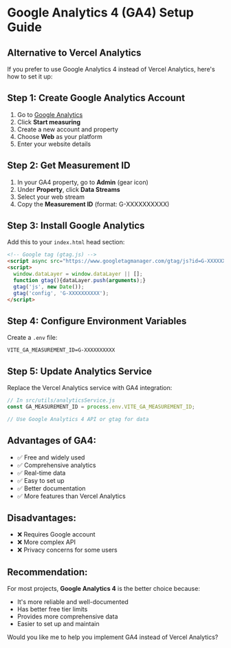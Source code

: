 # Google Analytics 4 (GA4) Setup Guide

## Alternative to Vercel Analytics

If you prefer to use Google Analytics 4 instead of Vercel Analytics, here's how to set it up:

## Step 1: Create Google Analytics Account

1. Go to [Google Analytics](https://analytics.google.com/)
2. Click **Start measuring**
3. Create a new account and property
4. Choose **Web** as your platform
5. Enter your website details

## Step 2: Get Measurement ID

1. In your GA4 property, go to **Admin** (gear icon)
2. Under **Property**, click **Data Streams**
3. Select your web stream
4. Copy the **Measurement ID** (format: G-XXXXXXXXXX)

## Step 3: Install Google Analytics

Add this to your `index.html` head section:

```html
<!-- Google tag (gtag.js) -->
<script async src="https://www.googletagmanager.com/gtag/js?id=G-XXXXXXXXXX"></script>
<script>
  window.dataLayer = window.dataLayer || [];
  function gtag(){dataLayer.push(arguments);}
  gtag('js', new Date());
  gtag('config', 'G-XXXXXXXXXX');
</script>
```

## Step 4: Configure Environment Variables

Create a `.env` file:

```env
VITE_GA_MEASUREMENT_ID=G-XXXXXXXXXX
```

## Step 5: Update Analytics Service

Replace the Vercel Analytics service with GA4 integration:

```javascript
// In src/utils/analyticsService.js
const GA_MEASUREMENT_ID = process.env.VITE_GA_MEASUREMENT_ID;

// Use Google Analytics 4 API or gtag for data
```

## Advantages of GA4:

- ✅ Free and widely used
- ✅ Comprehensive analytics
- ✅ Real-time data
- ✅ Easy to set up
- ✅ Better documentation
- ✅ More features than Vercel Analytics

## Disadvantages:

- ❌ Requires Google account
- ❌ More complex API
- ❌ Privacy concerns for some users

## Recommendation:

For most projects, **Google Analytics 4** is the better choice because:
- It's more reliable and well-documented
- Has better free tier limits
- Provides more comprehensive data
- Easier to set up and maintain

Would you like me to help you implement GA4 instead of Vercel Analytics?
